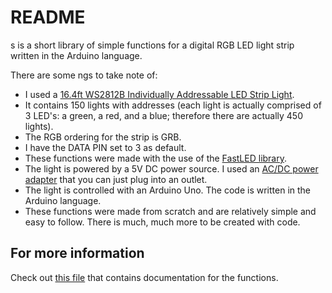 README
======

s is a short library of simple functions for a digital RGB LED light strip written in the Arduino language.

There are some ngs to take note of:

* I used a [16.4ft WS2812B Individually Addressable LED Strip Light](https://www.amazon.com/gp/product/B00ZHB9M6A/ref=oh_aui_detailpage_o04_s00?ie=UTF8&psc=1).
* It contains 150 lights with addresses (each light is actually comprised of 3 LED's: a green, a red, and a blue; therefore there are actually 450 lights).
* The RGB ordering for the strip is GRB.
* I have the DATA PIN set to 3 as default.
* These functions were made with the use of the [FastLED library](https://github.com/FastLED/FastLED).
* The light is powered by a 5V DC power source. I used an [AC/DC power adapter](https://www.amazon.com/gp/product/B01M0KLECZ/ref=oh_aui_detailpage_o01_s00?ie=UTF8&psc=1) that you can just plug into an outlet.
* The light is controlled with an Arduino Uno. The code is written in the Arduino language.
* These functions were made from scratch and are relatively simple and easy to follow. There is much, much more to be created with code.

## For more information

Check out [this file](https://github.com/emgunn/LED-Light-Strip/blob/master/Documentation.mdown) that contains documentation for the functions.
